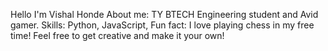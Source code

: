 Hello I'm Vishal Honde
About me:
TY BTECH Engineering student and Avid gamer.
Skills:
Python, JavaScript, 
Fun fact:
I love playing chess in my free time!
Feel free to get creative and make it your own!

